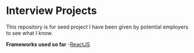 # Interview Projects

This repository is for seed project I have been given by potential employers to see what I know. 

**Frameworks used so far**
-[ReactJS](https://facebook.github.io/react/)